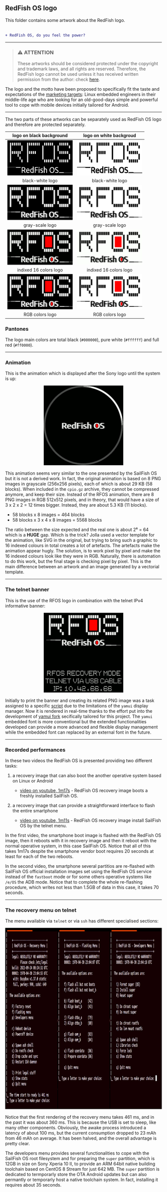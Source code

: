 ## RedFish OS logo

This folder contains some artwork about the RedFish logo.

```diff

+ RedFish OS, do you feel the power?

```

---

> ### :warning: **ATTENTION**
> 
> These artworks should be considered protected under the copyright and trademark laws, and all rights are reserved. Therefore, the RedFish logo cannot be used unless it has received written permission from the author: check [here](../#license).

The logo and the motto have been proposed to specifically fit the taste and expectations of the [marketing targets](../marketing.md#marketing-targets): Linux embedded engineers in their middle-life age who are looking for an old-good-days simple and powerful tool to cope with mobile devices initially tailored for Android.

---

The two parts of these artworks can be separately used as RedFish OS logo and therefore are protected separately.

<div align="center">

| logo on black background | logo on white backgroud |
| ------------- | ------------- |
| <img src="rfos-logo-full-on-black-bw.png" width="210px" height="113px"> | <img src="rfos-logo-full-on-white-bw.png" width="210px" height="113px"> |
| <div align="center">black-white logo</div> | <div align="center">black-white logo</div> |
| <img src="rfos-logo-full-on-black-gray.png" width="210px" height="113px"> | <img src="rfos-logo-full-on-white-gray.png" width="210px" height="113px"> |
| <div align="center">gray-scale logo</div> | <div align="center">gray-scale logo</div> |
| <img src="rfos-logo-full-on-black-16c.png" width="210px" height="113px"> | <img src="rfos-logo-full-on-white-16c.png" width="210px" height="113px"> |
| <div align="center">indixed 16 colors logo</div> | <div align="center">indixed 16 colors logo</div> |
| <img src="rfos-logo-full-on-black-rgb.png" width="210px" height="113px"> | <img src="rfos-logo-full-on-white-rgb.png" width="210px" height="113px"> |
| <div align="center">RGB colors logo</div> | <div align="center">RGB colors logo</div> |

</div>

### Pantones

The logo main colors are total black (`#000000`), pure white (`#ffffff`) and full red (`#ff0000`).

---

### Animation

This is the animation which is displayed after the Sony logo until the system is up:

<p><div align="center"><img src="rfos-anim-circles-16c-2x.gif" width="256px" height="256px"></div></p>

This animation seems very similar to the one presented by the SailFish OS but it is not a derived work. In fact, the original animation is based on 8 PNG images in grayscale (256x256 pixels), each of which is about 29 KB (58 blocks). When included in the `cpio.gz` archive, they cannot be compressed anymore, and keep their size. Instead of the RFOS animation, there are 8 PNG images in RGB 512x512 pixels, and in theory, that would have a size of 3 x 2 x 2 = 12 times bigger. Instead, they are about 5.3 KB (11 blocks).

* 58 blocks x 8 images = 464 blocks
* 58 blocks x 3 x 4 x 8 images = 5568 blocks

The ratio between the size expected and the real one is about 2⁶ = 64 which is a **HUGE** gap. Which is the trick? Jolla used a vector template for the animation, like SVG in the original, but trying to bring such a graphic to 16 indexed colours in total creates a lot of artefacts. The artefacts make the animation appear hugly. The solution, is to work pixel by pixel and make the 16 indexed colours look like they were in RGB. Naturally, there is automation to do this work, but the final stage is checking pixel by pixel. This is the main difference between an artwork and an image generated by a vectorial template.

---

### The telnet banner

This is the use of the RFOS logo in combination with the telnet IPv4 informative banner:

<p><div align="center"><img src="../recovery/ramdisk/res/images/ip-10.42.66.66.png" width="256px" height="256px"></div></p>

Initially to print the banner and creating its related PNG image was a task assigned to a specific [script](r../ecovery/print-banner.sh) due to the limitations of the `yamui` display manager. Now it is rendered in real-time thanks to the effort put into the development of [yamui fork](https://github.com/robang74/yamui) secifically tailored for this project. The `yamui` embedded font is more conventional but the extended functionalities developed can provide a more advanced and flexible display management while the embedded font can replaced by an external font in the future.

---

### Recorded performances

In these two videos the RedFish OS is presented providing two different tasks:

1. a recovery image that can also boot the another operative system based on Linux or Android

    * [video on youtube, 1m17s](https://youtu.be/xT_MR-NgAcU) - RedFish OS recovery image boots a freshly installed SailFish OS.

2. a recovery image that can provide a straightforward interface to flash the entire smartphone

    * [video on youtube, 1m11s](https://youtu.be/EP10Evtl0wo) - RedFish OS recovery image install SailFish OS by the telnet menu.

In the first video, the smartphone boot image is flashed with the RedFish OS image, then it reboots with it in recovery image and then it reboot with the normal operative system, in this case SailFish OS. Notice that all of this takes 1m17s despite the smartphone vendor boot requires 20 seconds at least for each of the two reboots.

In the second video, the smartphone several partitios are re-flashed with SailFish OS official installation images set using the RedFish OS service instead of the `fastboot` mode or for some others operative systems like `/e/OS` the ADB mode. Notice that to complete the whole re-flashing procedure, which writes not less than 1.5GB of data in this case, it takes 70 seconds.

---

### The recovery menu on telnet

The menu available via `telnet` or via `ssh` has different specialised sections:

<p><div align="center"><img src="../recovery/recovery-menu-on-telnet-all.png" width="990px" height="582px"></div></p>

Notice that the first rendering of the recovery menu takes 461 ms, and in the past it was about 360 ms. This is because the USB is set to sleep, like many other components. Obviously, the awake process introduced a latency of about 100 ms, but the current consumption dropped to 23 mAh from 46 mAh on average. It has been halved, and the overall advantage is pretty clear.

The developers menu provides several functionalities to cope with the SailFish OS root filesystem and for preparing the `super` partition, which is 12GB in size on Sony Xperia 10 II, to provide an ARM 64bit native building toolchain based on CentOS 8 Stream for just 642 MB. The `super` partition is dedicated to termporarly store the OTA Android updates but can also permantly or temporarly host a native toolchain system. In fact, installing it requires about 35 seconds.
